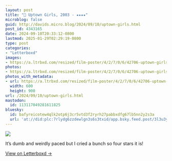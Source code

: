 ```yaml
---
layout: post
title: "🍿 Uptown Girls, 2003 - ★★★★"
microblog: false
guid: http://davids.micro.blog/2024/09/10/uptown-girls.html
post_id: 4343165
date: 2024-09-10T20:33:12-0800
lastmod: 2025-01-29T02:29:19-0800
type: post
categories:
- "Letterboxd"
images:
- https://a.ltrbxd.com/resized/film-poster/4/2/7/0/6/42706-uptown-girls-0-600-0-900-crop.jpg?v=df6971a9e3
photos:
- https://a.ltrbxd.com/resized/film-poster/4/2/7/0/6/42706-uptown-girls-0-600-0-900-crop.jpg?v=df6971a9e3
photos_with_metadata:
- url: https://a.ltrbxd.com/resized/film-poster/4/2/7/0/6/42706-uptown-girls-0-600-0-900-crop.jpg?v=df6971a9e3
  width: 600
  height: 900
url: /2024/09/10/uptown-girls.html
mastodon:
  id: 113117049281611825
bluesky:
  id: bafyreicotew4qlk2otp6j3cr5vtd3f2ryrh27pabbxdfg67lb5nn2y2s3a
  url: 'at://did:plc:7rlydg6zzdewlgn3s6s3txid/app.bsky.feed.post/3l3u3yltu762e'
---
```

 <p><img src="https://a.ltrbxd.com/resized/film-poster/4/2/7/0/6/42706-uptown-girls-0-600-0-900-crop.jpg?v=df6971a9e3"/></p> <p>It’s dumb and weirdly paced but I cried a bunch so four stars it is!</p> 
<p><a href="https://letterboxd.com/theschlaepfer/film/uptown-girls/">View on Letterboxd →</a></p>
